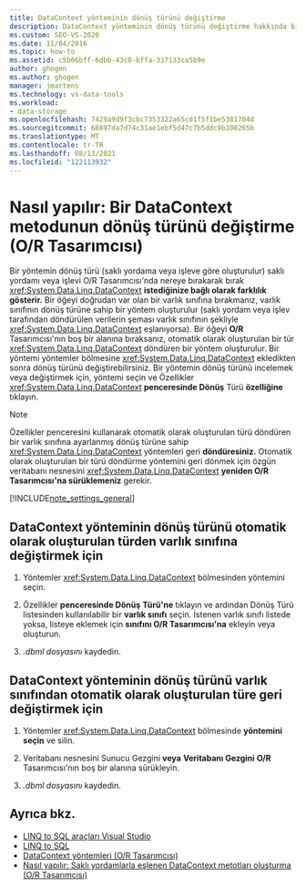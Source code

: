 ```yaml
---
title: DataContext yönteminin dönüş türünü değiştirme
description: DataContext yönteminin dönüş türünü değiştirme hakkında bilgi için bkz. Bir saklı yordamı veya işlevi Nesne İlişkisel Tasarımcısı (O/R Tasarımcısı).
ms.custom: SEO-VS-2020
ms.date: 11/04/2016
ms.topic: how-to
ms.assetid: c5b66bff-6dbb-43c0-bffa-317133ca5b9e
author: ghogen
ms.author: ghogen
manager: jmartens
ms.technology: vs-data-tools
ms.workload:
- data-storage
ms.openlocfilehash: 7429a9d9f3cbc7353322a65cd1f5f1be5381704d
ms.sourcegitcommit: 68897da7d74c31ae1ebf5d47c7b5ddc9b108265b
ms.translationtype: MT
ms.contentlocale: tr-TR
ms.lasthandoff: 08/13/2021
ms.locfileid: "122113932"
---
```

# <a name="how-to-change-the-return-type-of-a-datacontext-method-or-designer"></a>Nasıl yapılır: Bir DataContext metodunun dönüş türünü değiştirme (O/R Tasarımcısı)
Bir yöntemin dönüş türü (saklı yordama veya işleve göre oluşturulur) saklı yordamı veya işlevi O/R Tasarımcısı'nda nereye bırakarak bırak <xref:System.Data.Linq.DataContext> **istediğinize bağlı olarak farklılık gösterir.** Bir öğeyi doğrudan var olan bir varlık sınıfına bırakmanız, varlık sınıfının dönüş türüne sahip bir yöntem oluşturulur (saklı yordam veya işlev tarafından döndürülen verilerin şeması varlık sınıfının şekliyle <xref:System.Data.Linq.DataContext> eşlanıyorsa). Bir öğeyi **O/R** Tasarımcısı'nın boş bir alanına bıraksanız, otomatik olarak oluşturulan bir tür <xref:System.Data.Linq.DataContext> döndüren bir yöntem oluşturulur. Bir yöntemi yöntemler bölmesine <xref:System.Data.Linq.DataContext> ekledikten sonra dönüş türünü değiştirebilirsiniz. Bir yöntemin dönüş türünü incelemek veya değiştirmek için, yöntemi seçin ve Özellikler <xref:System.Data.Linq.DataContext> **penceresinde Dönüş** Türü **özelliğine** tıklayın.

> [!NOTE]
> Özellikler penceresini kullanarak otomatik olarak oluşturulan türü döndüren bir varlık sınıfına ayarlanmış dönüş türüne sahip <xref:System.Data.Linq.DataContext> yöntemleri geri **döndüresiniz.** Otomatik olarak oluşturulan bir türü döndürme yöntemini geri dönmek için özgün veritabanı nesnesini <xref:System.Data.Linq.DataContext> **yeniden O/R Tasarımcısı'na sürüklemeniz** gerekir.

[!INCLUDE[note_settings_general](../data-tools/includes/note_settings_general_md.md)]

## <a name="to-change-the-return-type-of-a-datacontext-method-from-the-auto-generated-type-to-an-entity-class"></a>DataContext yönteminin dönüş türünü otomatik olarak oluşturulan türden varlık sınıfına değiştirmek için

1. Yöntemler <xref:System.Data.Linq.DataContext> bölmesinden yöntemini seçin.

2. Özellikler **penceresinde Dönüş** **Türü'ne** tıklayın ve ardından Dönüş Türü listesinden kullanılabilir bir **varlık sınıfı** seçin. İstenen varlık sınıfı listede yoksa, listeye eklemek için **sınıfını O/R Tasarımcısı'na** ekleyin veya oluşturun.

3. *.dbml dosyasını* kaydedin.

## <a name="to-change-the-return-type-of-a-datacontext-method-from-an-entity-class-back-to-the-auto-generated-type"></a>DataContext yönteminin dönüş türünü varlık sınıfından otomatik olarak oluşturulan türe geri değiştirmek için

1. Yöntemler <xref:System.Data.Linq.DataContext> bölmesinde **yöntemini seçin** ve silin.

2. Veritabanı nesnesini Sunucu Gezgini **veya** **Veritabanı Gezgini** **O/R** Tasarımcısı'nın boş bir alanına sürükleyin.

3. *.dbml dosyasını* kaydedin.

## <a name="see-also"></a>Ayrıca bkz.

- [LINQ to SQL araçları Visual Studio](../data-tools/linq-to-sql-tools-in-visual-studio2.md)
- [LINQ to SQL](/dotnet/framework/data/adonet/sql/linq/index)
- [DataContext yöntemleri (O/R Tasarımcısı)](../data-tools/datacontext-methods-o-r-designer.md)
- [Nasıl yapılır: Saklı yordamlarla eşlenen DataContext metotları oluşturma (O/R Tasarımcısı)](../data-tools/how-to-create-datacontext-methods-mapped-to-stored-procedures-and-functions-o-r-designer.md)
